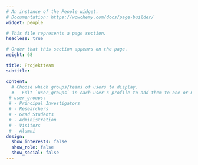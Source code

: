 ```yaml
---
# An instance of the People widget.
# Documentation: https://wowchemy.com/docs/page-builder/
widget: people

# This file represents a page section.
headless: true

# Order that this section appears on the page.
weight: 68

title: Projektteam
subtitle:

content:
  # Choose which groups/teams of users to display.
  #   Edit `user_groups` in each user's profile to add them to one or more of these groups.
 # user_groups:
 # - Principal Investigators
 # - Researchers
 # - Grad Students
 # - Administration
 # - Visitors
 # - Alumni
design:
  show_interests: false
  show_role: false
  show_social: false
---
```

